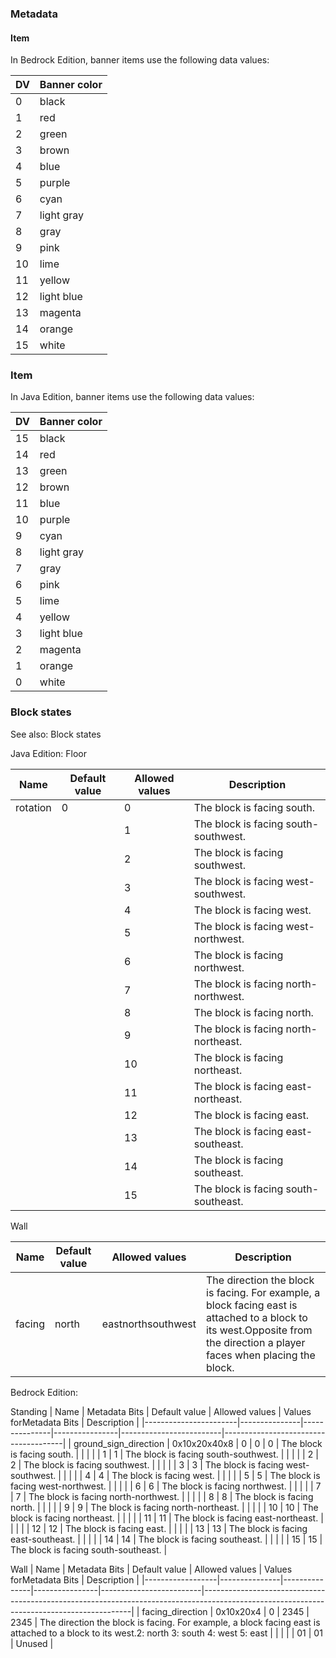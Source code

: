 ### Metadata
#### Item
In Bedrock Edition, banner items use the following data values:

| DV | Banner color |
|----|--------------|
| 0  | black        |
| 1  | red          |
| 2  | green        |
| 3  | brown        |
| 4  | blue         |
| 5  | purple       |
| 6  | cyan         |
| 7  | light gray   |
| 8  | gray         |
| 9  | pink         |
| 10 | lime         |
| 11 | yellow       |
| 12 | light blue   |
| 13 | magenta      |
| 14 | orange       |
| 15 | white        |

### Item
In Java Edition, banner items use the following data values:

| DV | Banner color |
|----|--------------|
| 15 | black        |
| 14 | red          |
| 13 | green        |
| 12 | brown        |
| 11 | blue         |
| 10 | purple       |
| 9  | cyan         |
| 8  | light gray   |
| 7  | gray         |
| 6  | pink         |
| 5  | lime         |
| 4  | yellow       |
| 3  | light blue   |
| 2  | magenta      |
| 1  | orange       |
| 0  | white        |

### Block states
See also: Block states

Java Edition:
Floor

| Name     | Default value | Allowed values | Description                          |
|----------|---------------|----------------|--------------------------------------|
| rotation | 0             | 0              | The block is facing south.           |
|          |               | 1              | The block is facing south-southwest. |
|          |               | 2              | The block is facing southwest.       |
|          |               | 3              | The block is facing west-southwest.  |
|          |               | 4              | The block is facing west.            |
|          |               | 5              | The block is facing west-northwest.  |
|          |               | 6              | The block is facing northwest.       |
|          |               | 7              | The block is facing north-northwest. |
|          |               | 8              | The block is facing north.           |
|          |               | 9              | The block is facing north-northeast. |
|          |               | 10             | The block is facing northeast.       |
|          |               | 11             | The block is facing east-northeast.  |
|          |               | 12             | The block is facing east.            |
|          |               | 13             | The block is facing east-southeast.  |
|          |               | 14             | The block is facing southeast.       |
|          |               | 15             | The block is facing south-southeast. |

Wall

| Name   | Default value | Allowed values     | Description                                                                                                                                                               |
|--------|---------------|--------------------|---------------------------------------------------------------------------------------------------------------------------------------------------------------------------|
| facing | north         | eastnorthsouthwest | The direction the block is facing. For example, a block facing east is attached to a block to its west.Opposite from the direction a player faces when placing the block. |

Bedrock Edition:

Standing
| Name                  | Metadata Bits | Default value | Allowed values | Values forMetadata Bits | Description                          |
|-----------------------|---------------|---------------|----------------|-------------------------|--------------------------------------|
| ground_sign_direction | 0x10x20x40x8  | 0             | 0              | 0                       | The block is facing south.           |
|                       |               |               | 1              | 1                       | The block is facing south-southwest. |
|                       |               |               | 2              | 2                       | The block is facing southwest.       |
|                       |               |               | 3              | 3                       | The block is facing west-southwest.  |
|                       |               |               | 4              | 4                       | The block is facing west.            |
|                       |               |               | 5              | 5                       | The block is facing west-northwest.  |
|                       |               |               | 6              | 6                       | The block is facing northwest.       |
|                       |               |               | 7              | 7                       | The block is facing north-northwest. |
|                       |               |               | 8              | 8                       | The block is facing north.           |
|                       |               |               | 9              | 9                       | The block is facing north-northeast. |
|                       |               |               | 10             | 10                      | The block is facing northeast.       |
|                       |               |               | 11             | 11                      | The block is facing east-northeast.  |
|                       |               |               | 12             | 12                      | The block is facing east.            |
|                       |               |               | 13             | 13                      | The block is facing east-southeast.  |
|                       |               |               | 14             | 14                      | The block is facing southeast.       |
|                       |               |               | 15             | 15                      | The block is facing south-southeast. |

Wall
| Name             | Metadata Bits | Default value | Allowed values | Values forMetadata Bits | Description                                                                                                                              |
|------------------|---------------|---------------|----------------|-------------------------|------------------------------------------------------------------------------------------------------------------------------------------|
| facing_direction | 0x10x20x4     | 0             | 2345           | 2345                    | The direction the block is facing. For example, a block facing east is attached to a block to its west.2: north 3: south 4: west 5: east |
|                  |               |               | 01             | 01                      | Unused                                                                                                                                   |

